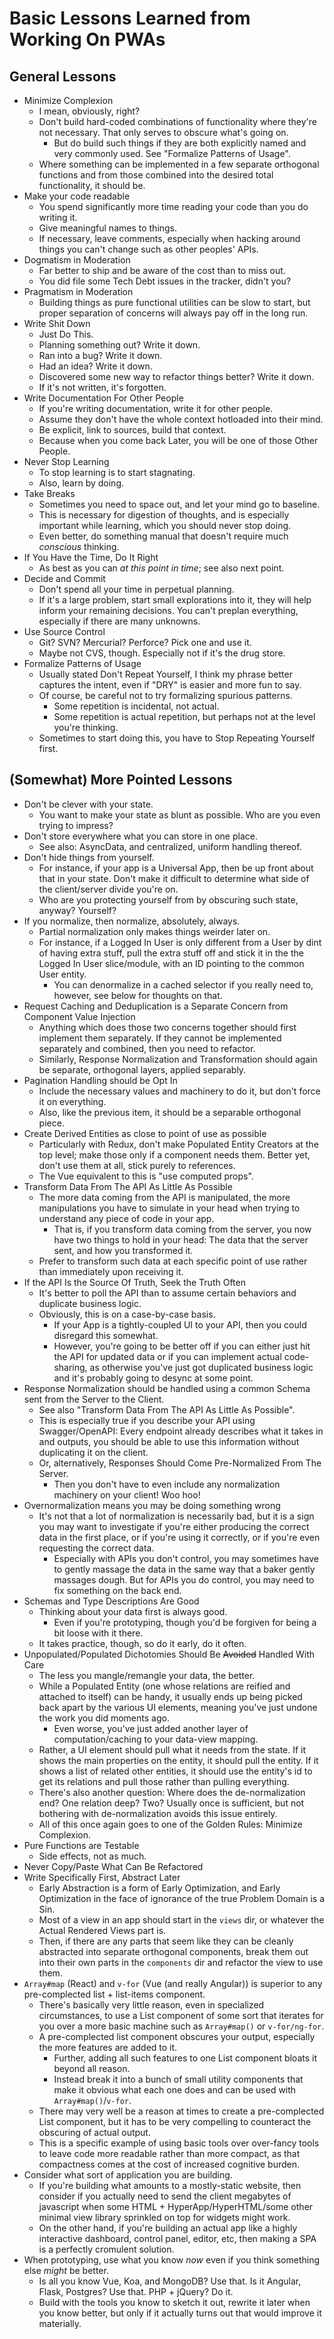 Basic Lessons Learned from Working On PWAs
==========================================

## General Lessons

- Minimize Complexion
  - I mean, obviously, right?
  - Don't build hard-coded combinations of functionality where they're not necessary.  That only serves to obscure what's going on.
    - But do build such things if they are both explicitly named and very commonly used.  See "Formalize Patterns of Usage".
  - Where something can be implemented in a few separate orthogonal functions and from those combined into the desired total functionality, it should be.
- Make your code readable
  - You spend significantly more time reading your code than you do writing it.
  - Give meaningful names to things.
  - If necessary, leave comments, especially when hacking around things you can't change such as other peoples' APIs.
- Dogmatism in Moderation
  - Far better to ship and be aware of the cost than to miss out.
  - You did file some Tech Debt issues in the tracker, didn't you?
- Pragmatism in Moderation
  - Building things as pure functional utilities can be slow to start, but proper separation of concerns will always pay off in the long run.
- Write Shit Down
  - Just Do This.
  - Planning something out?  Write it down.
  - Ran into a bug?  Write it down.
  - Had an idea?  Write it down.
  - Discovered some new way to refactor things better?  Write it down.
  - If it's not written, it's forgotten.
- Write Documentation For Other People
  - If you're writing documentation, write it for other people.
  - Assume they don't have the whole context hotloaded into their mind.
  - Be explicit, link to sources, build that context.
  - Because when you come back Later, you will be one of those Other People.
- Never Stop Learning
  - To stop learning is to start stagnating.
  - Also, learn by doing.
- Take Breaks
  - Sometimes you need to space out, and let your mind go to baseline.
  - This is necessary for digestion of thoughts, and is especially important while learning, which you should never stop doing.
  - Even better, do something manual that doesn't require much _conscious_ thinking.
- If You Have the Time, Do It Right
  - As best as you can _at this point in time_; see also next point.
- Decide and Commit
  - Don't spend all your time in perpetual planning.
  - If it's a large problem, start small explorations into it, they will help inform your remaining decisions.  You can't preplan everything, especially if there are many unknowns.
- Use Source Control
  - Git?  SVN?  Mercurial?  Perforce?  Pick one and use it.
  - Maybe not CVS, though.  Especially not if it's the drug store.
- Formalize Patterns of Usage
  - Usually stated Don't Repeat Yourself, I think my phrase better captures the intent, even if "DRY" is easier and more fun to say.
  - Of course, be careful not to try formalizing spurious patterns.
    - Some repetition is incidental, not actual.
    - Some repetition is actual repetition, but perhaps not at the level you're thinking.
  - Sometimes to start doing this, you have to Stop Repeating Yourself first.



## (Somewhat) More Pointed Lessons

- Don't be clever with your state.
  - You want to make your state as blunt as possible.  Who are you even trying to impress?
- Don't store everywhere what you can store in one place.
  - See also: AsyncData, and centralized, uniform handling thereof.
- Don't hide things from yourself.
  - For instance, if your app is a Universal App, then be up front about that in your state.  Don't make it difficult to determine what side of the client/server divide you're on.
  - Who are you protecting yourself from by obscuring such state, anyway?  Yourself?
- If you normalize, then normalize, absolutely, always.
  - Partial normalization only makes things weirder later on.
  - For instance, if a Logged In User is only different from a User by dint of having extra stuff, pull the extra stuff off and stick it in the the Logged In User slice/module, with an ID pointing to the common User entity.
    - You can denormalize in a cached selector if you really need to, however, see below for thoughts on that.
- Request Caching and Deduplication is a Separate Concern from Component Value Injection
  - Anything which does those two concerns together should first implement them separately.  If they cannot be implemented separately and combined, then you need to refactor.
  - Similarly, Response Normalization and Transformation should again be separate, orthogonal layers, applied separably.
- Pagination Handling should be Opt In
  - Include the necessary values and machinery to do it, but don't force it on everything.
  - Also, like the previous item, it should be a separable orthogonal piece.
- Create Derived Entities as close to point of use as possible
  - Particularly with Redux, don't make Populated Entity Creators at the top level; make those only if a component needs them.  Better yet, don't use them at all, stick purely to references.
  - The Vue equivalent to this is "use computed props".
- Transform Data From The API As Little As Possible
  - The more data coming from the API is manipulated, the more manipulations you have to simulate in your head when trying to understand any piece of code in your app.
    - That is, if you transform data coming from the server, you now have two things to hold in your head: The data that the server sent, and how you transformed it.
  - Prefer to transform such data at each specific point of use rather than immediately upon receiving it.
- If the API Is the Source Of Truth, Seek the Truth Often
  - It's better to poll the API than to assume certain behaviors and duplicate business logic.
  - Obviously, this is on a case-by-case basis.
    - If your App is a tightly-coupled UI to your API, then you could disregard this somewhat.
    - However, you're going to be better off if you can either just hit the API for updated data or if you can implement actual code-sharing, as otherwise you've just got duplicated business logic and it's probably going to desync at some point.
- Response Normalization should be handled using a common Schema sent from the Server to the Client.
  - See also "Transform Data From The API As Little As Possible".
  - This is especially true if you describe your API using Swagger/OpenAPI: Every endpoint already describes what it takes in and outputs, you should be able to use this information without duplicating it on the client.
  - Or, alternatively, Responses Should Come Pre-Normalized From The Server.
    - Then you don't have to even include any normalization machinery on your client!  Woo hoo!
- Overnormalization means you may be doing something wrong
  - It's not that a lot of normalization is necessarily bad, but it is a sign you may want to investigate if you're either producing the correct data in the first place, or if you're using it correctly, or if you're even requesting the correct data.
    - Especially with APIs you don't control, you may sometimes have to gently massage the data in the same way that a baker gently massages dough.  But for APIs you do control, you may need to fix something on the back end.
- Schemas and Type Descriptions Are Good
  - Thinking about your data first is always good.
    - Even if you're prototyping, though you'd be forgiven for being a bit loose with it there.
  - It takes practice, though, so do it early, do it often.
- Unpopulated/Populated Dichotomies Should Be ~~Avoided~~ Handled With Care
  - The less you mangle/remangle your data, the better.
  - While a Populated Entity (one whose relations are reified and attached to itself) can be handy, it usually ends up being picked back apart by the various UI elements, meaning you've just undone the work you did moments ago.
    - Even worse, you've just added another layer of computation/caching to your data-view mapping.
  - Rather, a UI element should pull what it needs from the state.  If it shows the main properties on the entity, it should pull the entity.  If it shows a list of related other entities, it should use the entity's id to get its relations and pull those rather than pulling everything.
  - There's also another question: Where does the de-normalization end?  One relation deep?  Two?  Usually once is sufficient, but not bothering with de-normalization avoids this issue entirely.
  - All of this once again goes to one of the Golden Rules: Minimize Complexion.
- Pure Functions are Testable
  - Side effects, not as much.
- Never Copy/Paste What Can Be Refactored
- Write Specifically First, Abstract Later
  - Early Abstraction is a form of Early Optimization, and Early Optimization in the face of ignorance of the true Problem Domain is a Sin.
  - Most of a view in an app should start in the `views` dir, or whatever the Actual Rendered Views part is.
  - Then, if there are any parts that seem like they can be cleanly abstracted into separate orthogonal components, break them out into their own parts in the `components` dir and refactor the view to use them.
- `Array#map` (React) and `v-for` (Vue (and really Angular)) is superior to any pre-complected list + list-items component.
  - There's basically very little reason, even in specialized circumstances, to use a List component of some sort that iterates for you over a more basic machine such as `Array#map()` or `v-for/ng-for`.
  - A pre-complected list component obscures your output, especially the more features are added to it.
    - Further, adding all such features to one List component bloats it beyond all reason.
    - Instead break it into a bunch of small utility components that make it obvious what each one does and can be used with `Array#map()`/`v-for`.
  - There may very well be a reason at times to create a pre-complected List component, but it has to be very compelling to counteract the obscuring of actual output.
  - This is a specific example of using basic tools over over-fancy tools to leave code more readable rather than more compact, as that compactness comes at the cost of increased cognitive burden.
- Consider what sort of application you are building.
  - If you're building what amounts to a mostly-static website, then consider if you actually need to send the client megabytes of javascript when some HTML + HyperApp/HyperHTML/some other minimal view library sprinkled on top for widgets might work.
  - On the other hand, if you're building an actual app like a highly interactive dashboard, control panel, editor, etc, then making a SPA is a perfectly cromulent solution.
- When prototyping, use what you know _now_ even if you think something else _might_ be better.
  - Is all you know Vue, Koa, and MongoDB?  Use that.  Is it Angular, Flask, Postgres?  Use that.  PHP + jQuery?  Do it.
  - Build with the tools you know to sketch it out, rewrite it later when you know better, but only if it actually turns out that would improve it materially.
